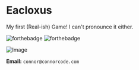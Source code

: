 # Eacloxus

My first (Real-ish) Game! I can't pronounce it either.

![forthebadge](https://forthebadge.com/images/badges/powered-by-electricity.svg)
![forthebadge](https://forthebadge.com/images/badges/contains-tasty-spaghetti-code.svg)

![Image](https://i.imgur.com/wZ2eA6q.png)

**Email:** `connor@connorcode.com`
